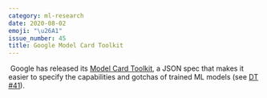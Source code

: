 ```yaml
---
category: ml-research
date: 2020-08-02
emoji: "\u26A1"
issue_number: 45
title: Google Model Card Toolkit
---
```


️ Google has released its [Model Card Toolkit](https://ai.googleblog.com/2020/07/introducing-model-card-toolkit-for.html?utm_campaign=Dynamically%20Typed&utm_medium=email&utm_source=Revue%20newsletter), a JSON spec that makes it easier to specify the capabilities and gotchas of trained ML models (see [DT #41](https://dynamicallytyped.com/issues/41-black-lives-matter-highlighting-ml-ai-products-research-and-climate-projects-by-black-creators-251381?utm_campaign=Dynamically%20Typed&utm_medium=email&utm_source=Revue%20newsletter)).